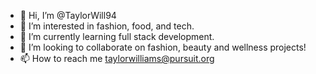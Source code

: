 - 👋 Hi, I’m @TaylorWill94
- 👀 I’m interested in fashion, food, and tech.
- 🌱 I’m currently learning full stack development.
- 💞️ I’m looking to collaborate on fashion, beauty and wellness projects!
- 📫 How to reach me taylorwilliams@pursuit.org

<!---
TaylorWill94/TaylorWill94 is a ✨ special ✨ repository because its `README.md` (this file) appears on your GitHub profile.
You can click the Preview link to take a look at your changes.
--->
